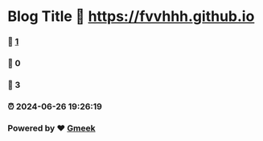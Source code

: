 # Blog Title :link: https://fvvhhh.github.io 
### :page_facing_up: [1](https://fvvhhh.github.io/tag.html) 
### :speech_balloon: 0 
### :hibiscus: 3 
### :alarm_clock: 2024-06-26 19:26:19 
### Powered by :heart: [Gmeek](https://github.com/Meekdai/Gmeek)

